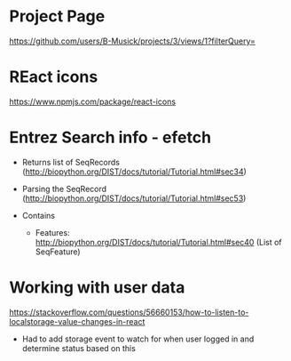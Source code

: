 # Project Page
https://github.com/users/B-Musick/projects/3/views/1?filterQuery=

# REact icons
https://www.npmjs.com/package/react-icons

# Entrez Search info - efetch
- Returns list of SeqRecords (http://biopython.org/DIST/docs/tutorial/Tutorial.html#sec34)
- Parsing the SeqRecord (http://biopython.org/DIST/docs/tutorial/Tutorial.html#sec53)
- Contains

  - Features: http://biopython.org/DIST/docs/tutorial/Tutorial.html#sec40 (List of SeqFeature)

# Working with user data
https://stackoverflow.com/questions/56660153/how-to-listen-to-localstorage-value-changes-in-react
- Had to add storage event to watch for when user logged in and determine status based on this